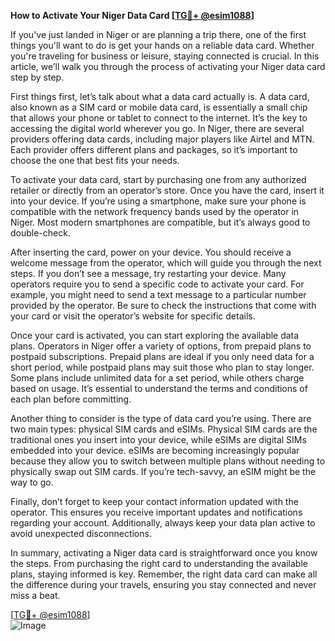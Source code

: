 **How to Activate Your Niger Data Card [[TG💪+ @esim1088](https://t.me/s/esim1088)]**

If you've just landed in Niger or are planning a trip there, one of the first things you'll want to do is get your hands on a reliable data card. Whether you're traveling for business or leisure, staying connected is crucial. In this article, we’ll walk you through the process of activating your Niger data card step by step.

First things first, let’s talk about what a data card actually is. A data card, also known as a SIM card or mobile data card, is essentially a small chip that allows your phone or tablet to connect to the internet. It’s the key to accessing the digital world wherever you go. In Niger, there are several providers offering data cards, including major players like Airtel and MTN. Each provider offers different plans and packages, so it’s important to choose the one that best fits your needs.

To activate your data card, start by purchasing one from any authorized retailer or directly from an operator’s store. Once you have the card, insert it into your device. If you’re using a smartphone, make sure your phone is compatible with the network frequency bands used by the operator in Niger. Most modern smartphones are compatible, but it’s always good to double-check.

After inserting the card, power on your device. You should receive a welcome message from the operator, which will guide you through the next steps. If you don’t see a message, try restarting your device. Many operators require you to send a specific code to activate your card. For example, you might need to send a text message to a particular number provided by the operator. Be sure to check the instructions that come with your card or visit the operator’s website for specific details.

Once your card is activated, you can start exploring the available data plans. Operators in Niger offer a variety of options, from prepaid plans to postpaid subscriptions. Prepaid plans are ideal if you only need data for a short period, while postpaid plans may suit those who plan to stay longer. Some plans include unlimited data for a set period, while others charge based on usage. It’s essential to understand the terms and conditions of each plan before committing.

Another thing to consider is the type of data card you’re using. There are two main types: physical SIM cards and eSIMs. Physical SIM cards are the traditional ones you insert into your device, while eSIMs are digital SIMs embedded into your device. eSIMs are becoming increasingly popular because they allow you to switch between multiple plans without needing to physically swap out SIM cards. If you’re tech-savvy, an eSIM might be the way to go.

Finally, don’t forget to keep your contact information updated with the operator. This ensures you receive important updates and notifications regarding your account. Additionally, always keep your data plan active to avoid unexpected disconnections.

In summary, activating a Niger data card is straightforward once you know the steps. From purchasing the right card to understanding the available plans, staying informed is key. Remember, the right data card can make all the difference during your travels, ensuring you stay connected and never miss a beat.

[[TG💪+ @esim1088](https://t.me/s/esim1088)]  
![Image](https://i.postimg.cc/Y0z9fWf4/image.png)